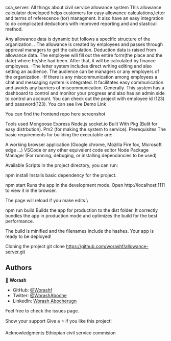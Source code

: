 csa_server: All things about civil service allowance system
This allowance calculator developed helps customers for easy allowance calculations,letter and terms of referecence (tor) managment. It also have an easy integration to do complicated deductions with improved reporting and and stastical method.

Any allowance data is dynamic but follows a specific structure of the organization. . The allowance is created by employees and passes through approval managers to get the calculation.
Deduction data is raised from allowance data. The employee will fill out the entire form(the place and the date) where he/she had been. After that, it will be calculated by finance employees. -The letter system includes direct writing editing and also setting an audience. The audience can be managers or any employers of the organization. -If there is any miscommunication among employees a chat and messaging system is integrated. It facilitates easy communication and avoids any barriers of miscommunication.
Generally. This system has a dashboard to control and monitor your progress and also has an admin side to control an account. You can check out the project with employee id (123) and password(123). You can see live Demo Link

You can find the frontend repo here
screenshot

Tools used
Mongoose
Express
Node.js
socket.io
Built With
Pkg (Bulit for easy distrbution).
Pm2 (for making the system to service).
Prerequisites
The basic requirements for building the executable are:

A working browser application (Google chrome, Mozilla Fire fox, Microsoft edge ...)
VSCode or any other equivalent code editor
Node Package Manager (For running, debuging, or installing dependancies to be used)


Available Scripts
In the project directory, you can run:

npm install
Installs basic dependency for the project.

npm start
Runs the app in the development mode.
Open http://localhost:1111 to view it in the browser.

The page will reload if you make edits.\

npm run build
Builds the app for production to the dist folder.
It correctly bundles the app in production mode and optimizes the build for the best performance.

The build is minified and the filenames include the hashes.
Your app is ready to be deployed!

Cloning the project
git clone https://github.com/worashf/allowance-server.git


## Authors

👤 **Worash**

- GitHub: [@Worashf](https://github.com/worashf)
- Twitter: [@WorashAboche](https://twitter.com/WorashAboche)
- LinkedIn: [Worash Abocherugn](https://www.linkedin.com/in/worash-abocherugn-a02219154/)

Feel free to check the issues page.

Show your support
Give a ⭐️ if you like this project!

Acknowledgments
Ethiopian civil service commision
